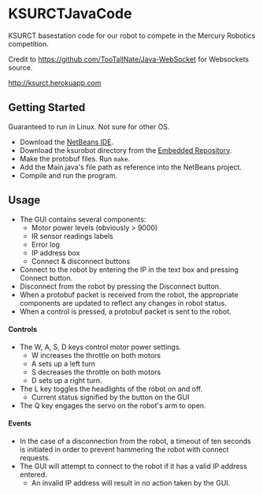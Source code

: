 # KSURCTJavaCode

KSURCT basestation code for our robot to compete in the Mercury Robotics competition.

Credit to https://github.com/TooTallNate/Java-WebSocket for Websockets source.

http://ksurct.herokuapp.com

## Getting Started
Guaranteed to run in Linux.  Not sure for other OS.
* Download the [NetBeans IDE](https://netbeans.org/downloads/index.html).
* Download the ksurobot directory from the [Embedded Repository](https://github.com/ksurct/MercuryRoboticsEmbedded2016/tree/master/ksurobot).
* Make the protobuf files. Run `make`.
* Add the Main.java's file path as reference into the NetBeans project.
* Compile and run the program.

## Usage

* The GUI contains several components:
  * Motor power levels (obviously > 9000)
  * IR sensor readings labels
  * Error log
  * IP address box
  * Connect & disconnect buttons
* Connect to the robot by entering the IP in the text box and pressing Connect button.
* Disconnect from the robot by pressing the Disconnect button.
* When a protobuf packet is received from the robot, the appropriate components are updated to reflect any changes in robot status.
* When a control is pressed, a protobuf packet is sent to the robot.


#### Controls

* The W, A, S, D keys control motor power settings.
  * W increases the throttle on both motors
  * A sets up a left turn
  * S decreases the throttle on both motors
  * D sets up a right turn.
* The L key toggles the headlights of the robot on and off.
  * Current status signified by the button on the GUI  
* The Q key engages the servo on the robot's arm to open.

#### Events
* In the case of a disconnection from the robot, a timeout of ten seconds is initiated in order to prevent hammering the robot with connect requests.
* The GUI will attempt to connect to the robot if it has a valid IP address entered.
  * An invalid IP address will result in no action taken by the GUI.
